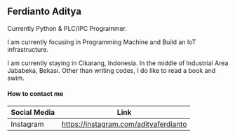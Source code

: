## Ferdianto Aditya

Currently Python & PLC/IPC Programmer. 

I am currently focusing in Programming Machine and Build an IoT infrastructure.

I am currently staying in Cikarang, Indonesia. In the middle of Industrial Area Jababeka, Bekasi. Other than writing codes, I do like to read a book and swim.

#### How to contact me

|  Social Media  | Link  |
|---|---|
|  Instagram |  https://instagram.com/adityaferdianto |
